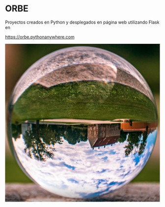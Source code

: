 # ORBE
Proyectos creados en Python y desplegados en página web utilizando Flask en

https://orbe.pythonanywhere.com

![Orbe](./static/imgs/crystalball.jpeg)